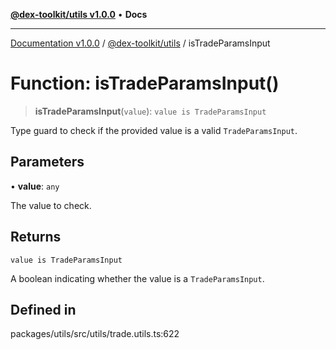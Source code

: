 [**@dex-toolkit/utils v1.0.0**](../README.md) • **Docs**

***

[Documentation v1.0.0](../../../packages.md) / [@dex-toolkit/utils](../README.md) / isTradeParamsInput

# Function: isTradeParamsInput()

> **isTradeParamsInput**(`value`): `value is TradeParamsInput`

Type guard to check if the provided value is a valid `TradeParamsInput`.

## Parameters

• **value**: `any`

The value to check.

## Returns

`value is TradeParamsInput`

A boolean indicating whether the value is a `TradeParamsInput`.

## Defined in

packages/utils/src/utils/trade.utils.ts:622
